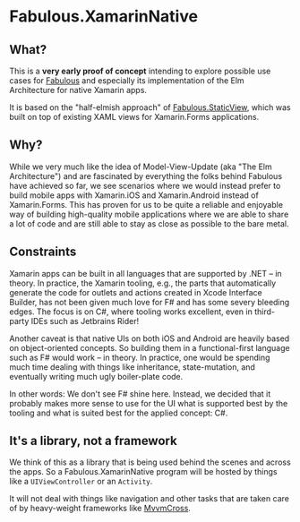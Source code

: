 # Fabulous.XamarinNative

## What?

This is a **very early proof of concept** intending to explore possible use cases for [Fabulous](https://github.com/fsprojects/Fabulous) and especially its implementation of the Elm Architecture for native Xamarin apps.

It is based on the "half-elmish approach" of [Fabulous.StaticView](https://github.com/fsprojects/Fabulous/tree/master/Fabulous.StaticView), which was built on top of existing XAML views for Xamarin.Forms applications.

## Why?

While we very much like the idea of Model-View-Update (aka "The Elm Architecture") and are fascinated by everything the folks behind Fabulous have achieved so far, we see scenarios where we would instead prefer to build mobile apps with Xamarin.iOS and Xamarin.Android instead of Xamarin.Forms. This has proven for us to be quite a reliable and enjoyable way of building high-quality mobile applications where we are able to share a lot of code and are still able to stay as close as possible to the bare metal.

## Constraints

Xamarin apps can be built in all languages that are supported by .NET – in theory. In practice, the Xamarin tooling, e.g., the parts that automatically generate the code for outlets and actions created in Xcode Interface Builder, has not been given much love for F# and has some severy bleeding edges. The focus is on C#, where tooling works excellent, even in third-party IDEs such as Jetbrains Rider!

Another caveat is that native UIs on both iOS and Android are heavily based on object-oriented concepts. So building them in a functional-first language such as F# would work – in theory. In practice, one would be spending much time dealing with things like inheritance, state-mutation, and eventually writing much ugly boiler-plate code.

In other words: We don't see F# shine here. Instead, we decided that it probably makes more sense to use for the UI what is supported best by the tooling and what is suited best for the applied concept: C#.

## It's a library, not a framework

We think of this as a library that is being used behind the scenes and across the apps. So a Fabulous.XamarinNative program will be hosted by things like a `UIViewController` or an `Activity`.

It will not deal with things like navigation and other tasks that are taken care of by heavy-weight frameworks like [MvvmCross](https://www.mvvmcross.com).
